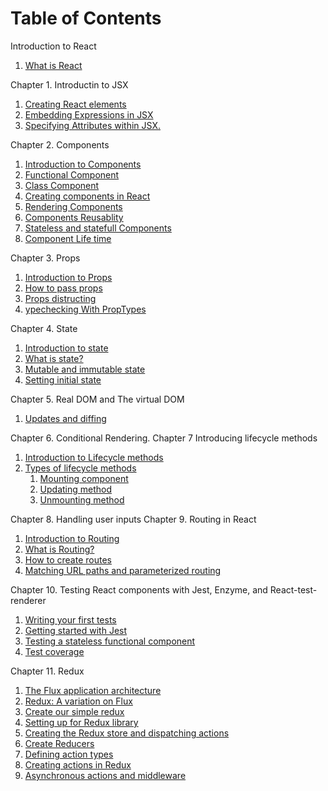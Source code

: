 # Table of Contents

Introduction to React

1. [What is React]()

Chapter 1. Introductin to JSX
   1. [Creating React elements]()
   1. [Embedding Expressions in JSX]()
   1. [Specifying Attributes within JSX.]()

Chapter 2. Components
   1. [Introduction to Components]()
   1. [Functional Component]()
   1. [Class Component]()
   1. [Creating components in React]()
   1. [Rendering Components]()
   1. [Components Reusablity]()
   1. [Stateless and statefull Components]()
   1. [Component Life time]()

Chapter 3. Props
   1. [Introduction to Props]()
   1. [How to pass props]()
   1. [Props distructing]()
   1. [ypechecking With PropTypes]()

Chapter 4. State
   1. [Introduction to state]()
   1. [What is state?]()
   1. [Mutable and immutable state]()
   1. [Setting initial state]()

Chapter 5. Real DOM and The virtual DOM
   1. [Updates and diffing]()

Chapter 6. Conditional Rendering.
Chapter 7 Introducing lifecycle methods
   1. [Introduction to Lifecycle methods]()
   1. [Types of lifecycle methods]()
      1. [Mounting component]()
      1. [Updating method]()
      1. [Unmounting method]()

Chapter 8. Handling user inputs
Chapter 9. Routing in React
   1. [Introduction to Routing]()
   1. [What is Routing?]()
   1. [How to create routes]()
   1. [Matching URL paths and parameterized routing]()

Chapter 10. Testing React components with Jest, Enzyme, and React-test-renderer
   1. [Writing your first tests]()
   1. [Getting started with Jest]()
   1. [Testing a stateless functional component]()
   1. [Test coverage]()

Chapter 11. Redux
   1. [The Flux application architecture]()
   1. [Redux: A variation on Flux]()
   1. [Create our simple redux]()
   1. [Setting up for Redux library]()
   1. [Creating the Redux store and dispatching actions]()
   1. [Create Reducers]()
   1. [Defining action types]()
   1. [Creating actions in Redux]()
   1. [Asynchronous actions and middleware]()
